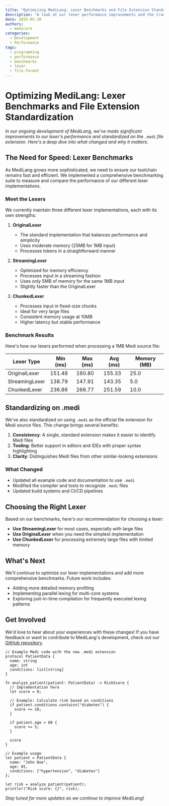 ```yaml
---
title: "Optimizing MediLang: Lexer Benchmarks and File Extension Standardization"
description: "A look at our lexer performance improvements and the transition to .medi file extension"
date: 2025-05-30
authors:
  - medicore
categories:
  - Development
  - Performance
tags:
  - programming
  - performance
  - benchmarks
  - lexer
  - file-format
---
```


# Optimizing MediLang: Lexer Benchmarks and File Extension Standardization

*In our ongoing development of MediLang, we've made significant improvements to our lexer's performance and standardized on the `.medi` file extension. Here's a deep dive into what changed and why it matters.*

## The Need for Speed: Lexer Benchmarks

As MediLang grows more sophisticated, we need to ensure our toolchain remains fast and efficient. We implemented a comprehensive benchmarking suite to measure and compare the performance of our different lexer implementations.

### Meet the Lexers

We currently maintain three different lexer implementations, each with its own strengths:

1. **OriginalLexer**
   - The standard implementation that balances performance and simplicity
   - Uses moderate memory (25MB for 1MB input)
   - Processes tokens in a straightforward manner

2. **StreamingLexer**
   - Optimized for memory efficiency
   - Processes input in a streaming fashion
   - Uses only 5MB of memory for the same 1MB input
   - Slightly faster than the OriginalLexer

3. **ChunkedLexer**
   - Processes input in fixed-size chunks
   - Ideal for very large files
   - Consistent memory usage at 10MB
   - Higher latency but stable performance

### Benchmark Results

Here's how our lexers performed when processing a 1MB Medi source file:

| Lexer Type     | Min (ms) | Max (ms) | Avg (ms) | Memory (MB) |
|----------------|----------|----------|-----------|-------------|
| OriginalLexer  |   151.48 |   160.80 |    155.33 |        25.0 |
| StreamingLexer |   138.79 |   147.91 |    143.35 |         5.0 |
| ChunkedLexer   |   236.86 |   266.77 |    251.59 |        10.0 |


## Standardizing on .medi

We've also standardized on using `.medi` as the official file extension for Medi source files. This change brings several benefits:

1. **Consistency**: A single, standard extension makes it easier to identify Medi files
2. **Tooling**: Better support in editors and IDEs with proper syntax highlighting
3. **Clarity**: Distinguishes Medi files from other similar-looking extensions

### What Changed

- Updated all example code and documentation to use `.medi`
- Modified the compiler and tools to recognize `.medi` files
- Updated build systems and CI/CD pipelines

## Choosing the Right Lexer

Based on our benchmarks, here's our recommendation for choosing a lexer:

- **Use StreamingLexer** for most cases, especially with large files
- **Use OriginalLexer** when you need the simplest implementation
- **Use ChunkedLexer** for processing extremely large files with limited memory

## What's Next

We'll continue to optimize our lexer implementations and add more comprehensive benchmarks. Future work includes:

- Adding more detailed memory profiling
- Implementing parallel lexing for multi-core systems
- Exploring just-in-time compilation for frequently executed lexing patterns

## Get Involved

We'd love to hear about your experiences with these changes! If you have feedback or want to contribute to MediLang's development, check out our [GitHub repository](https://github.com/MediLang/medi).

```medi
// Example Medi code with the new .medi extension
protocol PatientData {
  name: string
  age: int
  conditions: list[string]
}

fn analyze_patient(patient: PatientData) -> RiskScore {
  // Implementation here
  let score = 0;
  
  // Example: Calculate risk based on conditions
  if patient.conditions.contains("diabetes") {
    score += 10;
  }
  
  if patient.age > 60 {
    score += 5;
  }
  
  score
}

// Example usage
let patient = PatientData {
  name: "John Doe",
  age: 65,
  conditions: ["hypertension", "diabetes"]
};

let risk = analyze_patient(patient);
println!("Risk score: {}", risk);
```

*Stay tuned for more updates as we continue to improve MediLang!*
